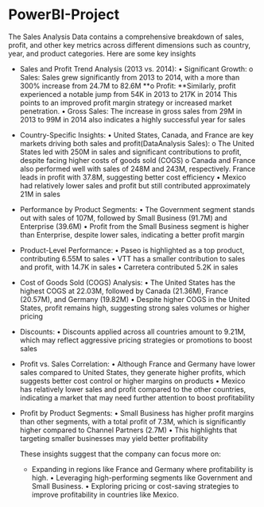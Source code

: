 # PowerBI-Project

The Sales Analysis Data contains a comprehensive breakdown of sales, profit, and other key metrics across different dimensions such as country, year, and product categories. Here are some key insights

* Sales and Profit Trend Analysis (2013 vs. 2014): • Significant Growth: o Sales: Sales grew significantly from 2013 to 2014, with a more than 300% increase from 24.7M to 82.6M **o Profit: **Similarly, profit experienced a notable jump from 54K in 2013 to 217K in 2014 This points to an improved profit margin strategy or increased market penetration. • Gross Sales: The increase in gross sales from 29M in 2013 to 99M in 2014 also indicates a highly successful year for sales
* Country-Specific Insights: • United States, Canada, and France are key markets driving both sales and profit(DataAnalysis Sales): o The United States led with 250M in sales and significant contributions to profit, despite facing higher costs of goods sold (COGS) o Canada and France also performed well with sales of 248M and 243M, respectively. France leads in profit with 37.8M, suggesting better cost efficiency • Mexico had relatively lower sales and profit but still contributed approximately 21M in sales
* Performance by Product Segments: • The Government segment stands out with sales of 107M, followed by Small Business (91.7M) and Enterprise (39.6M) • Profit from the Small Business segment is higher than Enterprise, despite lower sales, indicating a better profit margin
* Product-Level Performance: • Paseo is highlighted as a top product, contributing 6.55M to sales • VTT has a smaller contribution to sales and profit, with 14.7K in sales • Carretera contributed 5.2K in sales
* Cost of Goods Sold (COGS) Analysis: • The United States has the highest COGS at 22.03M, followed by Canada (21.36M), France (20.57M), and Germany (19.82M) • Despite higher COGS in the United States, profit remains high, suggesting strong sales volumes or higher pricing
* Discounts: • Discounts applied across all countries amount to 9.21M, which may reflect aggressive pricing strategies or promotions to boost sales
* Profit vs. Sales Correlation: • Although France and Germany have lower sales compared to United States, they generate higher profits, which suggests better cost control or higher margins on products • Mexico has relatively lower sales and profit compared to the other countries, indicating a market that may need further attention to boost profitability
* Profit by Product Segments: • Small Business has higher profit margins than other segments, with a total profit of 7.3M, which is significantly higher compared to Channel Partners (2.7M) • This highlights that targeting smaller businesses may yield better profitability

  These insights suggest that the company can focus more on:

  * Expanding in regions like France and Germany where profitability is high. • Leveraging high-performing segments like Government and Small Business. • Exploring pricing or cost-saving strategies to improve profitability in countries like Mexico.
